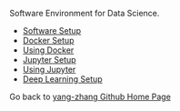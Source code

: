 Software Environment for Data Science.
- [Software Setup](setup_local.md)
- [Docker Setup](setup_docker.md)
- [Using Docker](using_docker.md)
- [Jupyter Setup](setup_jupyter.md)
- [Using Jupyter](using_jupyter.ipynb)
- [Deep Learning Setup](setup_deep_learning.md)


Go back to [yang-zhang Github Home Page](https://yang-zhang.github.io/)
